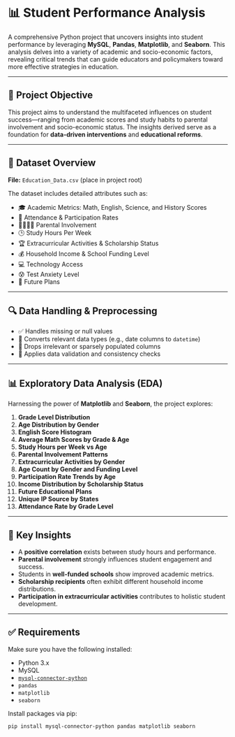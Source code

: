 # 📊 Student Performance Analysis

A comprehensive Python project that uncovers insights into student performance by leveraging **MySQL**, **Pandas**, **Matplotlib**, and **Seaborn**. This analysis delves into a variety of academic and socio-economic factors, revealing critical trends that can guide educators and policymakers toward more effective strategies in education.

---

## 🧠 Project Objective

This project aims to understand the multifaceted influences on student success—ranging from academic scores and study habits to parental involvement and socio-economic status. The insights derived serve as a foundation for **data-driven interventions** and **educational reforms**.

---

## 📁 Dataset Overview

**File:** `Education_Data.csv` (place in project root)

The dataset includes detailed attributes such as:

- 🎓 Academic Metrics: Math, English, Science, and History Scores
- 📅 Attendance & Participation Rates
- 👨‍👩‍👧‍👦 Parental Involvement
- 🕒 Study Hours Per Week
- 🏆 Extracurricular Activities & Scholarship Status
- 💰 Household Income & School Funding Level
- 💻 Technology Access
- 😰 Test Anxiety Level
- 🎯 Future Plans

---

## 🔍 Data Handling & Preprocessing

- ✅ Handles missing or null values
- 🔁 Converts relevant data types (e.g., date columns to `datetime`)
- 🧹 Drops irrelevant or sparsely populated columns
- 🔎 Applies data validation and consistency checks

---

## 📊 Exploratory Data Analysis (EDA)

Harnessing the power of **Matplotlib** and **Seaborn**, the project explores:

1. **Grade Level Distribution**
2. **Age Distribution by Gender**
3. **English Score Histogram**
4. **Average Math Scores by Grade & Age**
5. **Study Hours per Week vs Age**
6. **Parental Involvement Patterns**
7. **Extracurricular Activities by Gender**
8. **Age Count by Gender and Funding Level**
9. **Participation Rate Trends by Age**
10. **Income Distribution by Scholarship Status**
11. **Future Educational Plans**
12. **Unique IP Source by States**
13. **Attendance Rate by Grade Level**

---

## 🎯 Key Insights

- A **positive correlation** exists between study hours and performance.
- **Parental involvement** strongly influences student engagement and success.
- Students in **well-funded schools** show improved academic metrics.
- **Scholarship recipients** often exhibit different household income distributions.
- **Participation in extracurricular activities** contributes to holistic student development.

---

## ✅ Requirements

Make sure you have the following installed:

- Python 3.x
- MySQL
- [`mysql-connector-python`](https://pypi.org/project/mysql-connector-python/)
- `pandas`
- `matplotlib`
- `seaborn`

Install packages via pip:

```bash
pip install mysql-connector-python pandas matplotlib seaborn

